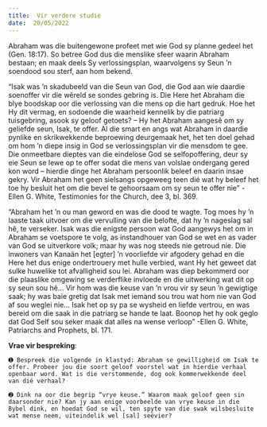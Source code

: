 ```yaml
---
title:  Vir verdere studie
date:  20/05/2022
---
```


Abraham was die buitengewone profeet met wie God sy planne gedeel het (Gen. 18:17). So betree God dus die menslike sfeer waarin Abraham bestaan; en maak deels Sy verlossingsplan, waarvolgens sy Seun ’n soendood sou sterf, aan hom bekend.

“Isak was ’n skadubeeld van die Seun van God, die God aan wie daardie soenoffer vir die wêreld se sondes gebring is. Die Here het Abraham die blye boodskap oor die verlossing van die mens op die hart gedruk. Hoe het Hy dit vermag, en sodoende die waarheid kennelik by die patriarg tuisgebring, asook sy geloof getoets? – Hy het Abraham aangesê om sy geliefde seun, Isak, te offer. Al die smart en angs wat Abraham in daardie pynlike en skrikwekkende beproewing deurgemaak het, het ten doel gehad om hom ’n diepe insig in God se verlossingsplan vir die mensdom te gee. Die onmeetbare dieptes van die eindelose God se selfopoffering, deur sy eie Seun se lewe op te offer sodat die mens van volslae ondergang gered kon word – hierdie dinge het Abraham persoonlik beleef en daarin insae gekry. Vir Abraham het geen sielsangs opgeweeg teen dié wat hy beleef het toe hy besluit het om die bevel te gehoorsaam om sy seun te offer nie” -Ellen G. White, Testimonies for the Church, dee 3, bl. 369.

“Abraham het ’n ou man geword en was die dood te wagte. Tog moes hy ’n laaste taak uitvoer om die vervulling van die belofte, dat hy ’n nageslag sal hê, te verseker. Isak was die enigste persoon wat God aangewys het om in Abraham se voetspore te volg, as instandhouer van God se wet en as vader van God se uitverkore volk; maar hy was nog steeds nie getroud nie. Die inwoners van Kanaän het [egter] ’n voorliefde vir afgodery gehad en die Here het dus enige ondertrouery met hulle verbied, want Hy het geweet dat sulke huwelike tot afvalligheid sou lei. Abraham was diep bekommerd oor die plaaslike omgewing se verderflike invloede en die uitwerking wat dit op sy seun sou hê… Vir hom was die keuse van ’n vrou vir sy seun ’n gewigtige saak; hy was baie gretig dat Isak met iemand sou trou wat hom nie van God af sou weglei nie… Isak het op sy pa se wysheid en liefde vertrou, en was bereid om die saak in die patriarg se hande te laat. Boonop het hy ook geglo dat God Self sou seker maak dat alles na wense verloop” -Ellen G. White, Patriarchs and Prophets, bl. 171.

**Vrae vir bespreking**:

`➊ Bespreek die volgende in klastyd: Abraham se gewilligheid om Isak te offer. Probeer jou die soort geloof voorstel wat in hierdie verhaal openbaar word. Wat is die verstommende, dog ook kommerwekkende deel van dié verhaal? `

`➋ Dink na oor die begrip “vrye keuse.” Waarom maak geloof geen sin daarsonder nie? Kan jy aan enige voorbeelde van vrye keuse in die Bybel dink, en hoedat God se wil, ten spyte van die swak wilsbesluite wat mense neem, uiteindelik wel [sal] seëvier? `